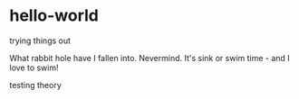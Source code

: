 # hello-world
trying things out

What rabbit hole have I fallen into. Nevermind. It's sink or swim time - and I love to swim! 

testing theory
